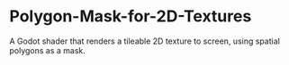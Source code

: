 # Polygon-Mask-for-2D-Textures
A Godot shader that renders a tileable 2D texture to screen, using spatial polygons as a mask.
